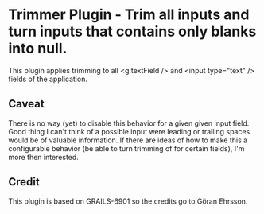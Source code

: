 Trimmer Plugin - Trim all inputs and turn inputs that contains only blanks into null.
====

This plugin applies trimming to all \<g:textField /> and \<input type="text" /> fields of the application.

Caveat
---
There is no way (yet) to disable this behavior for a given given input field.
Good thing I can't think of a possible input were leading or trailing spaces would be of valuable information.
If there are ideas of how to make this a configurable behavior (be able to turn trimming of for certain fields), I'm more then interested.

Credit
---
This plugin is based on GRAILS-6901 so the credits go to Göran Ehrsson.